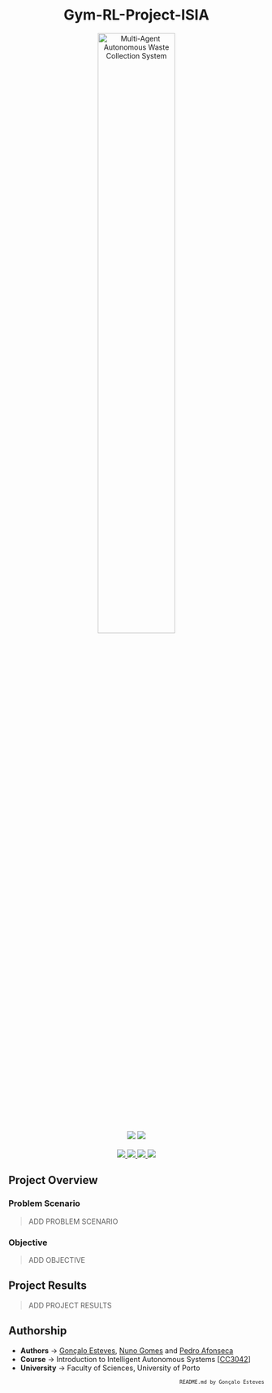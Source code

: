 <div align="center">
    <h1>Gym-RL-Project-ISIA</h1>
</div>

<p align="center" width="100%">
    <img src="./LunarLander/Assets/#" width="55%" height="55%" alt="Multi-Agent Autonomous Waste Collection System"/>
</p>

<div align="center">
    <a>
        <img src="https://img.shields.io/badge/Made%20with-Python-6A9C89?style=for-the-badge&logo=Python&logoColor=6A9C89">
    </a>
    <a>
        <img src="https://img.shields.io/badge/Made%20with-SPADE-6A9C89?style=for-the-badge&logo=robotframework&logoColor=6A9C89">
    </a>
</div>

<br/>

<div align="center">
    <a href="https://github.com/EstevesX10/_INSERT_REPO_NAME_/blob/main/LICENSE">
        <img src="https://img.shields.io/github/license/EstevesX10/_INSERT_REPO_NAME_?style=flat&logo=gitbook&logoColor=6A9C89&label=License&color=6A9C89">
    </a>
    <a href="#">
        <img src="https://img.shields.io/github/repo-size/EstevesX10/_INSERT_REPO_NAME_?style=flat&logo=googlecloudstorage&logoColor=6A9C89&logoSize=auto&label=Repository%20Size&color=6A9C89">
    </a>
    <a href="#">
        <img src="https://img.shields.io/github/stars/EstevesX10/_INSERT_REPO_NAME_?style=flat&logo=adafruit&logoColor=6A9C89&logoSize=auto&label=Stars&color=6A9C89">
    </a>
    <a href="https://github.com/EstevesX10/_INSERT_REPO_NAME_/blob/main/SETUP.md">
        <img src="https://img.shields.io/badge/Setup-SETUP.md-white?style=flat&logo=springboot&logoColor=6A9C89&logoSize=auto&color=6A9C89"> 
    </a>
</div>

## Project Overview

### Problem Scenario

> ADD PROBLEM SCENARIO

### Objective

> ADD OBJECTIVE

## Project Results

> ADD PROJECT RESULTS

## Authorship

- **Authors** &#8594; [Gonçalo Esteves](https://github.com/EstevesX10), [Nuno Gomes](https://github.com/NightF0x26) and [Pedro Afonseca](https://github.com/PsuperX)
- **Course** &#8594; Introduction to Intelligent Autonomous Systems [[CC3042](https://sigarra.up.pt/fcup/en/ucurr_geral.ficha_uc_view?pv_ocorrencia_id=546531)]
- **University** &#8594; Faculty of Sciences, University of Porto

<div align="right">
<sub>

<!-- <sup></sup> -->

`README.md by Gonçalo Esteves`
</sub>

</div>
